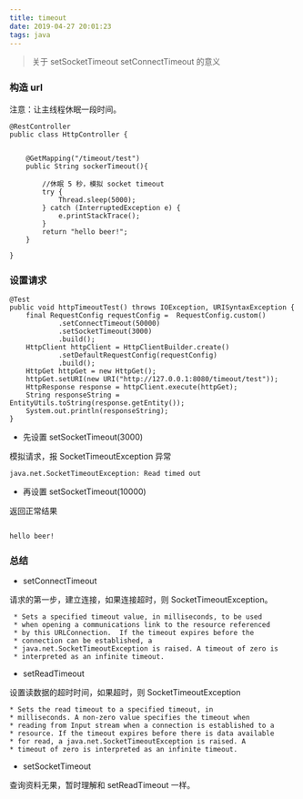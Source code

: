 ```yaml
---
title: timeout
date: 2019-04-27 20:01:23
tags: java
---
```



> 关于 setSocketTimeout setConnectTimeout 的意义


### 构造 url


注意：让主线程休眠一段时间。

```
@RestController
public class HttpController {


    @GetMapping("/timeout/test")
    public String sockerTimeout(){

        //休眠 5 秒，模拟 socket timeout
        try {
            Thread.sleep(5000);
        } catch (InterruptedException e) {
            e.printStackTrace();
        }
        return "hello beer!";
    }

}
```

<!--more-->

### 设置请求
```
@Test
public void httpTimeoutTest() throws IOException, URISyntaxException {
    final RequestConfig requestConfig =  RequestConfig.custom()
            .setConnectTimeout(50000)
            .setSocketTimeout(3000)
            .build();
    HttpClient httpClient = HttpClientBuilder.create()
            .setDefaultRequestConfig(requestConfig)
            .build();
    HttpGet httpGet = new HttpGet();
    httpGet.setURI(new URI("http://127.0.0.1:8080/timeout/test"));
    HttpResponse response = httpClient.execute(httpGet);
    String responseString = EntityUtils.toString(response.getEntity());
    System.out.println(responseString);
}
```

- 先设置 setSocketTimeout(3000)

模拟请求，报 SocketTimeoutException 异常

```
java.net.SocketTimeoutException: Read timed out

```

- 再设置 setSocketTimeout(10000)

返回正常结果

```

hello beer!

```


### 总结

- setConnectTimeout

请求的第一步，建立连接，如果连接超时，则 SocketTimeoutException。
```
 * Sets a specified timeout value, in milliseconds, to be used
 * when opening a communications link to the resource referenced
 * by this URLConnection.  If the timeout expires before the
 * connection can be established, a
 * java.net.SocketTimeoutException is raised. A timeout of zero is
 * interpreted as an infinite timeout.
```

- setReadTimeout

设置读数据的超时时间，如果超时，则 SocketTimeoutException

```
* Sets the read timeout to a specified timeout, in
* milliseconds. A non-zero value specifies the timeout when
* reading from Input stream when a connection is established to a
* resource. If the timeout expires before there is data available
* for read, a java.net.SocketTimeoutException is raised. A
* timeout of zero is interpreted as an infinite timeout.
```
- setSocketTimeout

查询资料无果，暂时理解和 setReadTimeout 一样。

